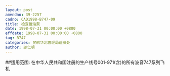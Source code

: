 ```yaml
---
layout: post
amendno: 39-2257
cadno: CAD1998-B747-09
title: 检查搜油泵
date: 1998-07-31 00:00:00 +0800
effdate: 1998-07-31 00:00:00 +0800
tag: B747
categories: 民航华北管理局适航处
author: 邵仁明
---
```


##适用范围:
在中华人民共和国注册的生产线号001-971(含)的所有波音747系列飞机

